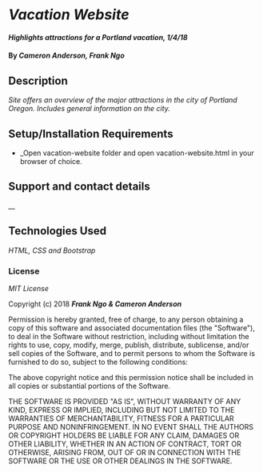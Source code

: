# _Vacation Website_

#### _Highlights attractions for a Portland vacation, 1/4/18_

#### By _**Cameron Anderson, Frank Ngo**_

## Description

_Site offers an overview of the major attractions in the city of Portland Oregon. Includes general information on the city._

## Setup/Installation Requirements

* _Open vacation-website folder and open vacation-website.html in your browser of choice.

## Support and contact details

__

## Technologies Used

_HTML, CSS and Bootstrap_

### License

*MIT License*

Copyright (c) 2018 **_Frank Ngo & Cameron Anderson_**

Permission is hereby granted, free of charge, to any person obtaining a copy
of this software and associated documentation files (the "Software"), to deal
in the Software without restriction, including without limitation the rights
to use, copy, modify, merge, publish, distribute, sublicense, and/or sell
copies of the Software, and to permit persons to whom the Software is
furnished to do so, subject to the following conditions:

The above copyright notice and this permission notice shall be included in all
copies or substantial portions of the Software.

THE SOFTWARE IS PROVIDED "AS IS", WITHOUT WARRANTY OF ANY KIND, EXPRESS OR
IMPLIED, INCLUDING BUT NOT LIMITED TO THE WARRANTIES OF MERCHANTABILITY,
FITNESS FOR A PARTICULAR PURPOSE AND NONINFRINGEMENT. IN NO EVENT SHALL THE
AUTHORS OR COPYRIGHT HOLDERS BE LIABLE FOR ANY CLAIM, DAMAGES OR OTHER
LIABILITY, WHETHER IN AN ACTION OF CONTRACT, TORT OR OTHERWISE, ARISING FROM,
OUT OF OR IN CONNECTION WITH THE SOFTWARE OR THE USE OR OTHER DEALINGS IN THE
SOFTWARE.
